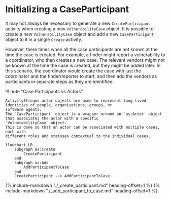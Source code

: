 # Initializing a CaseParticipant

It may not always be necessary to generate a new `CreateParticipant` activity when creating a new `VulnerabilityCase` 
object. It is possible to create a new `VulnerabilityCase` object and add a new `CaseParticipant` object to it in a
single `Create` activity. 

However, there times when all the case participants are not known at the time the case is created. For example, a
finder might report a vulnerability to a coordinator, who then creates a new case. The relevant vendors might not be
known at the time the case is created, but they might be added later. In this scenario, the coordinator would create the
case with just the coordinator and the finder/reporter to start, and then add the vendors as participants in separate
steps as they are identified.

!!! note "Case Participants vs Actors"
    
    ActivityStreams actor objects are used to represent long-lived identities of people, organizations, groups, or 
    software agents.
    The `CaseParticipant` object is a wrapper around an `as:Actor` object that associates the actor with a specific
    `VulnerabilityCase` object. 
    This is done so that an actor can be associated with multiple cases, each with 
    different roles and statuses contextual to the individual cases.


```mermaid
flowchart LR
    subgraph as:Create
        CreateParticipant
    end
    subgraph as:Add
        AddParticipantToCase
    end
    CreateParticipant --> AddParticipantToCase
```

{% include-markdown "./_create_participant.md" heading-offset=1 %}
{% include-markdown "./_add_participant_to_case.md" heading-offset=1 %}
